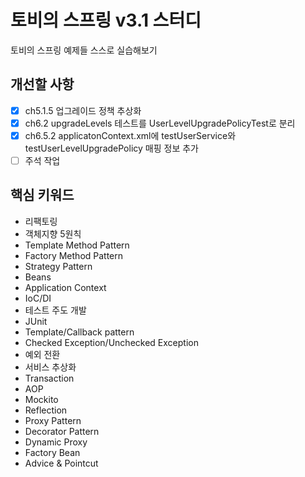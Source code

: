 # 토비의 스프링 v3.1 스터디
토비의 스프링 예제들 스스로 실습해보기

## 개선할 사항
- [x] ch5.1.5 업그레이드 정책 추상화
- [x] ch6.2 upgradeLevels 테스트를 UserLevelUpgradePolicyTest로 분리
- [x] ch6.5.2 applicatonContext.xml에 testUserService와 testUserLevelUpgradePolicy 매핑 정보 추가
- [ ] 주석 작업

## 핵심 키워드
- 리팩토링
- 객체지향 5원칙
- Template Method Pattern
- Factory Method Pattern
- Strategy Pattern
- Beans
- Application Context
- IoC/DI
- 테스트 주도 개발
- JUnit
- Template/Callback pattern
- Checked Exception/Unchecked Exception
- 예외 전환
- 서비스 추상화
- Transaction
- AOP
- Mockito
- Reflection
- Proxy Pattern
- Decorator Pattern
- Dynamic Proxy
- Factory Bean
- Advice & Pointcut